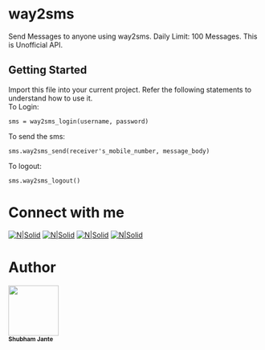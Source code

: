 # way2sms
Send Messages to anyone using way2sms.
Daily Limit: 100 Messages.
This is Unofficial API.


## Getting Started
Import this file into your current project. Refer the following statements to understand how to use it.<br>
To Login:
```
sms = way2sms_login(username, password)
```

To send the sms:
```
sms.way2sms_send(receiver's_mobile_number, message_body)
```

To logout:
```
sms.way2sms_logout()
```
# Connect with me

[![N|Solid](https://cpythonian.files.wordpress.com/2018/04/facebook.png)](https://facebook.com/janteshubham)
[![N|Solid](https://cpythonian.files.wordpress.com/2018/04/linkedin.png)](http://linkedin.com/in/shubhamjante)
[![N|Solid](https://cpythonian.files.wordpress.com/2018/04/instagram.png)](http://instagram.com/janteshubham)
[![N|Solid](https://cpythonian.files.wordpress.com/2018/04/twitter.png)](http://twitter.com/shubham_jante)

# Author
<img src="https://avatars3.githubusercontent.com/u/14140328?s=460&v=4" width="100px;"/><br /><sub><b>Shubham Jante</b></sub>
